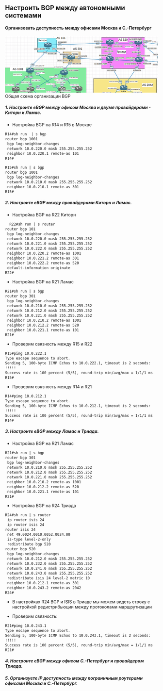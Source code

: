 ## Настроить BGP между автономными системами
#### Организовать доступность между офисами Москва и С.-Петербург

![](https://github.com/Ram170107/Otus_practice_ARR/blob/865fa89d441f52cf2804c38e4a12107a701355c6/labs/lab_9/%D0%A1%D1%85%D0%B5%D0%BC%D0%B0%20BGP.png)
Общая схема организации BGP

##### 1. Настроите eBGP между офисом Москва и двумя провайдерами - Киторн и Ламас.
- Настройка BGP на R14 и R15 в Москве

```
R14#sh run  | s bgp
router bgp 1001
 bgp log-neighbor-changes
 network 10.0.220.0 mask 255.255.255.252
 neighbor 10.0.220.1 remote-as 101
R14#
```

```
R15#sh run | s bgp
router bgp 1001
 bgp log-neighbor-changes
 network 10.0.210.0 mask 255.255.255.252
 neighbor 10.0.210.1 remote-as 301
R15#
```

##### 2. Настроите eBGP между провайдерами Киторн и Ламас.

- Настройка BGP на R22 Киторн

```
  R22#sh run | s router
router bgp 101
 bgp log-neighbor-changes
 network 10.0.220.0 mask 255.255.255.252
 network 10.0.221.0 mask 255.255.255.252
 network 10.0.222.0 mask 255.255.255.252
 neighbor 10.0.220.2 remote-as 1001
 neighbor 10.0.221.2 remote-as 301
 neighbor 10.0.222.2 remote-as 520
 default-information originate
R22#
```
- Настройка BGP на R21 Ламас

```
R21#sh run | s bgp
router bgp 301
 bgp log-neighbor-changes
 network 10.0.210.0 mask 255.255.255.252
 network 10.0.212.0 mask 255.255.255.252
 network 10.0.221.0 mask 255.255.255.252
 neighbor 10.0.210.2 remote-as 1001
 neighbor 10.0.212.2 remote-as 520
 neighbor 10.0.221.1 remote-as 101
R21#
```
- Проверим связность между R15 и R22
  
```
R15#ping 10.0.222.1
Type escape sequence to abort.
Sending 5, 100-byte ICMP Echos to 10.0.222.1, timeout is 2 seconds:
!!!!!
Success rate is 100 percent (5/5), round-trip min/avg/max = 1/1/1 ms
R15#

```
- Проверим связность между R14 и R21

```
R14#ping 10.0.212.1
Type escape sequence to abort.
Sending 5, 100-byte ICMP Echos to 10.0.212.1, timeout is 2 seconds:
!!!!!
Success rate is 100 percent (5/5), round-trip min/avg/max = 1/1/1 ms
R14#

```
##### 3. Настроите eBGP между Ламас и Триада.
- Настройка BGP на R21 Ламас

```
R21#sh run | s bgp
router bgp 301
 bgp log-neighbor-changes
 network 10.0.210.0 mask 255.255.255.252
 network 10.0.212.0 mask 255.255.255.252
 network 10.0.221.0 mask 255.255.255.252
 neighbor 10.0.210.2 remote-as 1001
 neighbor 10.0.212.2 remote-as 520
 neighbor 10.0.221.1 remote-as 101
R21#
```
- Настройка BGP на R24 Триада
```
R24#sh run | s router
 ip router isis 24
 ip router isis 24
router isis 24
 net 49.0024.0010.0052.0024.00
 is-type level-2-only
 redistribute bgp 520
router bgp 520
 bgp log-neighbor-changes
 network 10.0.212.0 mask 255.255.255.252
 network 10.0.232.0 mask 255.255.255.252
 network 10.0.241.0 mask 255.255.255.252
 network 10.0.243.0 mask 255.255.255.252
 redistribute isis 24 level-2 metric 10
 neighbor 10.0.212.1 remote-as 301
 neighbor 10.0.243.2 remote-as 2042
R24#

```
- В настройках R24 BGP и ISIS в Триаде мы можем видеть строку с настройкой редистрибьюции между протоколами маршрутизации

- Проверим связность:

```
R21#ping 10.0.243.1
Type escape sequence to abort.
Sending 5, 100-byte ICMP Echos to 10.0.243.1, timeout is 2 seconds:
!!!!!
Success rate is 100 percent (5/5), round-trip min/avg/max = 1/1/1 ms
R21#

```
##### 4. Настроите eBGP между офисом С.-Петербург и провайдером Триада.


##### 5. Организуете IP доступность между пограничным роутерами офисами Москва и С.-Петербург.

